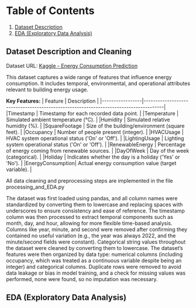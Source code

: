 # Table of Contents

1. [Dataset Description](#dataset-description-and-cleaning)
2. [EDA (Exploratory Data Analysis)](#eda-exploratory-data-analysis)

## Dataset Description and Cleaning

Dataset URL: [Kaggle - Energy Consumption Prediction](https://www.kaggle.com/datasets/mrsimple07/energy-consumption-prediction/data)

This dataset captures a wide range of features that influence energy consumption. It includes temporal, environmental, and operational attributes relevant to building energy usage.

**Key Features:**
| Feature         |	Description                                                                          |
|-----------------|--------------------------------------------------------------------------------------|
|Timestamp        |	Timestamp for each recorded data point.                                       |
|Temperature      |	Simulated ambient temperature (°C).                                                  |
|Humidity         |	Simulated relative humidity (%).                                                     |
|SquareFootage    |	Size of the building/environment (square feet).                                               |
|Occupancy        |	Number of people present (integer).                                               |
|HVACUsage        |	HVAC system operational status ('On' or 'Off').                                     |
|LightingUsage    |	Lighting system operational status ('On' or 'Off').                                 |
|RenewableEnergy  |	Percentage of energy coming from renewable sources.                                       |
|DayOfWeek        |	Day of the week (categorical).                                                       |
|Holiday          |	Indicates whether the day is a holiday ('Yes' or 'No').                                   |
|EnergyConsumption|	Actual energy consumption value (target variable).                                         |


All data cleaning and preprocessing steps are implemented in the file processing_and_EDA.py

The dataset was first loaded using pandas, and all column names were standardized by converting them to lowercase and replacing spaces with underscores to ensure consistency and ease of reference. The timestamp column was then processed to extract temporal components such as month, day, and hour, allowing for more flexible time-based analysis. Columns like year, minute, and second were removed after confirming they contained no useful variation (e.g., the year was always 2022, and the minute/second fields were constant). Categorical string values throughout the dataset were cleaned by converting them to lowercase.
The dataset’s features were then organized by data type: numerical columns (including occupancy, which was treated as a continuous variable despite being an integer) and categorical columns. Duplicate rows were removed to avoid data leakage or bias in model training, and a check for missing values was performed, none were found, so no imputation was necessary.

## EDA (Exploratory Data Analysis)
